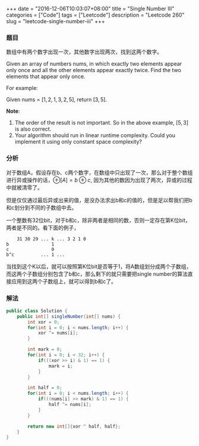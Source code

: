 +++
date = "2016-12-06T10:03:07+08:00"
title = "Single Number III"
categories = ["Code"]
tags = ["Leetcode"]
description = "Leetcode 260"
slug = "leetcode-single-number-iii"
+++

### 题目

数组中有两个数字出现一次，其他数字出现两次，找到这两个数字。

Given an array of numbers nums, in which exactly two elements appear only once and all the other elements appear exactly twice. Find the two elements that appear only once.

For example:

Given nums = $[1, 2, 1, 3, 2, 5]$, return $[3, 5]$.

__Note__:

1. The order of the result is not important. So in the above example, $[5, 3]$ is also correct.
2. Your algorithm should run in linear runtime complexity. Could you implement it using only constant space complexity?

### 分析

对于数组A，假设存在b、c两个数字，在数组中只出现了一次，那么对于整个数组进行异或操作的话，$\oplus[A] = b\oplus c$,  因为其他的数因为出现了两次，异或的过程中就被清零了。

但是仅仅通过最后异或出来的值，是没办法求出b和c的值的，但是足以帮我们把b和c划分到不同的子数组中去。

一个整数有32位bit，对于b和c，除非两者是相同的数，否则一定存在第K位bit，两者是不同的。看下面的例子，

```console
    31 30 29 ... k ... 3 2 1 0
b                1
c                0
b^c          ... 1 ...
```

当找到这个K以后，就可以按照第K位bit是否等于1，将A数组划分成两个子数组，而这两个子数组分别包含了b和c，那么剩下的就只需要把single number的算法直接应用到这两个子数组上，就可以得到b和c了。

### 解法

```java
public class Solution {
    public int[] singleNumber(int[] nums) {
        int xor = 0;
        for(int i = 0; i < nums.length; i++) {
            xor ^= nums[i];
        }

        int mark = 0;
        for(int i = 0; i < 32; i++) {
            if(((xor >> i) & 1) == 1) {
                mark = i;
            }
        }

        int half = 0;
        for(int i = 0; i < nums.length; i++) {
            if(((nums[i] >> mark) & 1) == 1) {
                half ^= nums[i];
            }
        }

        return new int[]{xor ^ half, half};
    }
}
```
